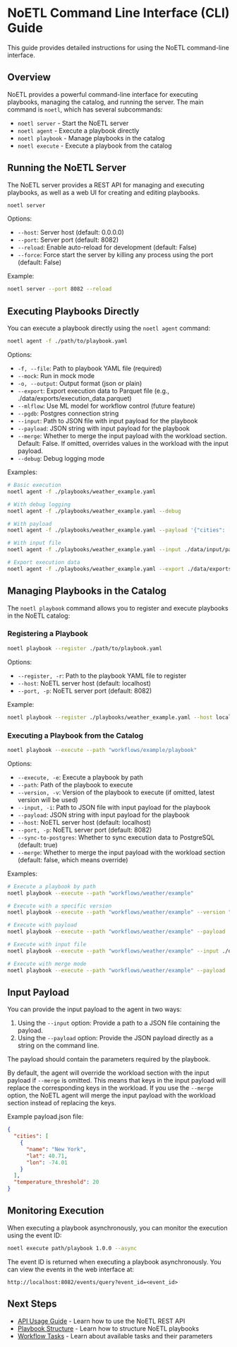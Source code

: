# NoETL Command Line Interface (CLI) Guide

This guide provides detailed instructions for using the NoETL command-line interface.

## Overview

NoETL provides a powerful command-line interface for executing playbooks, managing the catalog, and running the server. The main command is `noetl`, which has several subcommands:

- `noetl server` - Start the NoETL server
- `noetl agent` - Execute a playbook directly
- `noetl playbook` - Manage playbooks in the catalog
- `noetl execute` - Execute a playbook from the catalog

## Running the NoETL Server

The NoETL server provides a REST API for managing and executing playbooks, as well as a web UI for creating and editing playbooks.

```bash
noetl server
```

Options:
- `--host`: Server host (default: 0.0.0.0)
- `--port`: Server port (default: 8082)
- `--reload`: Enable auto-reload for development (default: False)
- `--force`: Force start the server by killing any process using the port (default: False)

Example:
```bash
noetl server --port 8082 --reload
```

## Executing Playbooks Directly

You can execute a playbook directly using the `noetl agent` command:

```bash
noetl agent -f ./path/to/playbook.yaml
```

Options:
- `-f, --file`: Path to playbook YAML file (required)
- `--mock`: Run in mock mode
- `-o, --output`: Output format (json or plain)
- `--export`: Export execution data to Parquet file (e.g., ./data/exports/execution_data.parquet)
- `--mlflow`: Use ML model for workflow control (future feature)
- `--pgdb`: Postgres connection string
- `--input`: Path to JSON file with input payload for the playbook
- `--payload`: JSON string with input payload for the playbook
- `--merge`: Whether to merge the input payload with the workload section. Default: False. If omitted, overrides values in the workload with the input payload.
- `--debug`: Debug logging mode

Examples:

```bash
# Basic execution
noetl agent -f ./playbooks/weather_example.yaml

# With debug logging
noetl agent -f ./playbooks/weather_example.yaml --debug

# With payload
noetl agent -f ./playbooks/weather_example.yaml --payload '{"cities": [{"name": "New York", "lat": 40.71, "lon": -74.01}]}'

# With input file
noetl agent -f ./playbooks/weather_example.yaml --input ./data/input/payload.json

# Export execution data
noetl agent -f ./playbooks/weather_example.yaml --export ./data/exports/execution_data.parquet
```

## Managing Playbooks in the Catalog

The `noetl playbook` command allows you to register and execute playbooks in the NoETL catalog:

### Registering a Playbook

```bash
noetl playbook --register ./path/to/playbook.yaml
```

Options:
- `--register, -r`: Path to the playbook YAML file to register
- `--host`: NoETL server host (default: localhost)
- `--port, -p`: NoETL server port (default: 8082)

Example:
```bash
noetl playbook --register ./playbooks/weather_example.yaml --host localhost --port 8082
```

### Executing a Playbook from the Catalog

```bash
noetl playbook --execute --path "workflows/example/playbook"
```

Options:
- `--execute, -e`: Execute a playbook by path
- `--path`: Path of the playbook to execute
- `--version, -v`: Version of the playbook to execute (if omitted, latest version will be used)
- `--input, -i`: Path to JSON file with input payload for the playbook
- `--payload`: JSON string with input payload for the playbook
- `--host`: NoETL server host (default: localhost)
- `--port, -p`: NoETL server port (default: 8082)
- `--sync-to-postgres`: Whether to sync execution data to PostgreSQL (default: true)
- `--merge`: Whether to merge the input payload with the workload section (default: false, which means override)

Examples:

```bash
# Execute a playbook by path
noetl playbook --execute --path "workflows/weather/example"

# Execute with a specific version
noetl playbook --execute --path "workflows/weather/example" --version "0.1.0"

# Execute with payload
noetl playbook --execute --path "workflows/weather/example" --payload '{"cities": [{"name": "New York", "lat": 40.71, "lon": -74.01}]}'

# Execute with input file
noetl playbook --execute --path "workflows/weather/example" --input ./data/input/payload.json

# Execute with merge mode
noetl playbook --execute --path "workflows/weather/example" --payload '{"cities": [{"name": "New York", "lat": 40.71, "lon": -74.01}]}' --merge
```

## Input Payload

You can provide the input payload to the agent in two ways:

1. Using the `--input` option: Provide a path to a JSON file containing the payload.
2. Using the `--payload` option: Provide the JSON payload directly as a string on the command line.

The payload should contain the parameters required by the playbook.

By default, the agent will override the workload section with the input payload if `--merge` is omitted. This means that keys in the input payload will replace the corresponding keys in the workload. 
If you use the `--merge` option, the NoETL agent will merge the input payload with the workload section instead of replacing the keys.

Example payload.json file:

```json
{
  "cities": [
    {
      "name": "New York",
      "lat": 40.71,
      "lon": -74.01
    }
  ],
  "temperature_threshold": 20
}
```

## Monitoring Execution

When executing a playbook asynchronously, you can monitor the execution using the event ID:

```bash
noetl execute path/playbook 1.0.0 --async
```

The event ID is returned when executing a playbook asynchronously. You can view the events in the web interface at:

```
http://localhost:8082/events/query?event_id=<event_id>
```

## Next Steps

- [API Usage Guide](api_usage.md) - Learn how to use the NoETL REST API
- [Playbook Structure](playbook_structure.md) - Learn how to structure NoETL playbooks
- [Workflow Tasks](action_type.md) - Learn about available tasks and their parameters